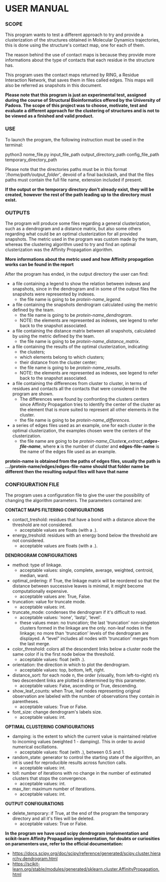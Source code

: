 # USER MANUAL

### SCOPE

This program wants to test a different approach to try and provide a clusterization of the structures obtained in Molecular Dynamics trajectories, this is done using the structure's contact map, one for each of them.

The reason behind the use of contact maps is because they provide more informations about the type of contacts that each residue in the structure has.

This program uses the contact maps returned by RING, a Residue Interaction Network, that saves them in files called edges.
This maps will also be referred as snapshots in this document.

**Please note that this program is just an experimental test, assigned during the course of Structural Bioinformatics offered by the University of Padova.
The scope of this project was to choose, motivate, test and evaluate a different approach for the clustering of structures and is not to be viewed as a finished and valid product.**
 
### USE

To launch the program, the following instruction must be used in the terminal:

python3 	nome_file.py 	input_file_path	 output_directory_path 	config_file_path 	temporary_directory_path

Please note that the directories paths must be in this format *'/home/path/output_folder'*, devoid of a final backslash, and that the files paths must contain the full file name, extension included if present.

**If the output or the temporary directory don't already exist, they will be created, however the rest of the path leading up to the directory must exist.**

### OUTPUTS

The program will produce some files regarding a general clusterization, such as a dendrogram and a distance matrix, but also some others regarding what could be an optimal clusterization for all provided snapshots.
The metric used in the program was custom made by the team, whereas the clustering algorithm used to try and find an optimal clusterization was the Affinity Propagation algorithm.

**More informations about the metric used and how Affinity propagation works can be found in the report**

After the program has ended, in the output directory the user can find:
* a file containing a legend to show the relation between indexes and snapshots, since in the dendrogram and in some of the output files the snapshots were represented by indexes.
  * the file name is going to be *protein-name_legend*.
* a file containing the snapshots dendrogram calculated using the metric defined by the team.
  * the file name is going to be *protein-name_dendrogram*.
  * NOTE: the elements are represented as indexes, see legend to refer back to the snapshot associated.
* a file containing the distance matrix between all snapshots, calculated by using the metric defined by the team.
  * the file name is going to be *protein-name_distance_matrix*.
* a file containing the results of the optimal clusterization, indicating:
  * the clusters;
  * which elements belong to which clusters;
  * their distance from the cluster center;
  * the file name is going to be *protein-name_results*.
  * NOTE: the elements are represented as indexes, see legend to refer back to the snapshot associated.
* a file containing the differences from cluster to cluster, in terms of residues and contacts all the contacts that were considered in the program are shown. 
  * The differences were found by confronting the clusters centers since Affinity Propagation tries to identify the center of the cluster as the element that is more suited to represent all other elements in the cluster.
  * the file name is going to be *protein-name_differences*.
* a series of edges files used as an example, one for each cluster in the optimal clusterization, the examples chosen were the centers of the clusterization.
  * the file name are going to be *protein-name_Cluster**x**\_extract_**edges-file-name***, where **x** is the number of cluster and **edges-file-name** is the name of the edges file used as an example.

**protein-name is obtained from the paths of edges files, usually the path is .../protein-name/edges/edges-file-name should that folder name be different then the resulting output files will have that name**

### CONFIGURATION FILE
The program uses a configuration file to give the user the possibility of changing the algorithm parameters.
The parameters contained are:

**CONTACT MAPS FILTERING CONFIGURATIONS**

* contact_treshold: residues that have a bond with a distance above the threshold are not considered.
  * acceptable values are floats (with a .).
* energy_treshold: residues with an energy bond below the threshold are not considered.
  * acceptable values are floats (with a .).

**DENDROGRAM CONFIGURATIONS**

* method: type of linkage.
  * acceptable values: single, complete, average, weighted, centroid, median, ward.
* optimal_ordering: if True, the linkage matrix will be reordered so that the distance between successive leaves is minimal, it might become computationally expensive.
  * acceptable values are: True, False.
* truncation: value for truncate mode.
  * acceptable values: int.
* truncate_mode: condenses the dendrogram if it's difficult to read.
  * acceptable values: 'none', 'lastp', 'level'.
  * these values mean: no truncation; the last 'truncation' non-singleton clusters formed in the linkage are the only.
 non-leaf nodes in the linkage; no more than 'truncation' levels of the dendrogram are displayed. A “level” includes all nodes with 'truncation' merges from the last merge.
* color_threshold: colors all the descendent links below a cluster node the same color if is the first node below the threshold.   
  * acceptable values: float (with .).
* orientation: the direction in which to plot the dendrogram.
  * acceptable values: top, bottom, left, right.
* distance_sort: for each node n, the order (visually, from left-to-right) n’s two descendent links are plotted is determined by this parameter.
  * acceptable values: False, ascending or True, descending.
* show_leaf_counts: when True, leaf nodes representing original observation are labeled with the number of observations they contain in parentheses.
  * acceptable values: True or False.
* font_size: change dendrogram's labels size.
  * acceptable values: int.

**OPTIMAL CLUSTERING CONFIGURATIONS**

* damping: is the extent to which the current value is maintained relative to incoming values (weighted 1 - damping). This in order to avoid numerical oscillations.
  * acceptable values: float (with .), between 0.5 and 1.
* random_state: generator to control the starting state of the algorithm, an int is used for reproducible results across function calls.
  * acceptable values: int.
* toll: number of iterations with no change in the number of estimated clusters that stops the convergence.
  * acceptable values: int.
* max_iter: maximum number of iterations.
  * acceptable values: int.
  
**OUTPUT CONFIGURATIONS**

* delete_temporary: if True, at the end of the program the temporary directory and all it's files will be deleted.
  * acceptable values: True or False.

**In the program we have used scipy dendrogram implementation and scikit-learn Affinity Propagation implementation, for doubts or curiosities on paramenters use, refer to the official documentation:**
- https://docs.scipy.org/doc/scipy/reference/generated/scipy.cluster.hierarchy.dendrogram.html
- https://scikit-learn.org/stable/modules/generated/sklearn.cluster.AffinityPropagation.html
